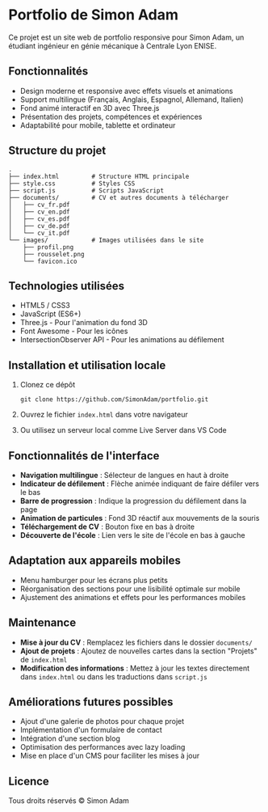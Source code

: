 # Portfolio de Simon Adam

Ce projet est un site web de portfolio responsive pour Simon Adam, un étudiant ingénieur en génie mécanique à Centrale Lyon ENISE.

## Fonctionnalités

- Design moderne et responsive avec effets visuels et animations
- Support multilingue (Français, Anglais, Espagnol, Allemand, Italien)
- Fond animé interactif en 3D avec Three.js
- Présentation des projets, compétences et expériences
- Adaptabilité pour mobile, tablette et ordinateur

## Structure du projet

```
.
├── index.html         # Structure HTML principale
├── style.css          # Styles CSS 
├── script.js          # Scripts JavaScript
├── documents/         # CV et autres documents à télécharger
│   ├── cv_fr.pdf
│   ├── cv_en.pdf
│   ├── cv_es.pdf
│   ├── cv_de.pdf
│   └── cv_it.pdf
└── images/            # Images utilisées dans le site
    ├── profil.png
    ├── rousselet.png
    └── favicon.ico
```

## Technologies utilisées

- HTML5 / CSS3
- JavaScript (ES6+)
- Three.js - Pour l'animation du fond 3D
- Font Awesome - Pour les icônes
- IntersectionObserver API - Pour les animations au défilement

## Installation et utilisation locale

1. Clonez ce dépôt
   ```
   git clone https://github.com/SimonAdam/portfolio.git
   ```

2. Ouvrez le fichier `index.html` dans votre navigateur
   
3. Ou utilisez un serveur local comme Live Server dans VS Code

## Fonctionnalités de l'interface

- **Navigation multilingue** : Sélecteur de langues en haut à droite
- **Indicateur de défilement** : Flèche animée indiquant de faire défiler vers le bas
- **Barre de progression** : Indique la progression du défilement dans la page
- **Animation de particules** : Fond 3D réactif aux mouvements de la souris
- **Téléchargement de CV** : Bouton fixe en bas à droite
- **Découverte de l'école** : Lien vers le site de l'école en bas à gauche

## Adaptation aux appareils mobiles

- Menu hamburger pour les écrans plus petits
- Réorganisation des sections pour une lisibilité optimale sur mobile
- Ajustement des animations et effets pour les performances mobiles

## Maintenance

- **Mise à jour du CV** : Remplacez les fichiers dans le dossier `documents/`
- **Ajout de projets** : Ajoutez de nouvelles cartes dans la section "Projets" de `index.html`
- **Modification des informations** : Mettez à jour les textes directement dans `index.html` ou dans les traductions dans `script.js`

## Améliorations futures possibles

- Ajout d'une galerie de photos pour chaque projet
- Implémentation d'un formulaire de contact
- Intégration d'une section blog
- Optimisation des performances avec lazy loading
- Mise en place d'un CMS pour faciliter les mises à jour

## Licence

Tous droits réservés © Simon Adam
